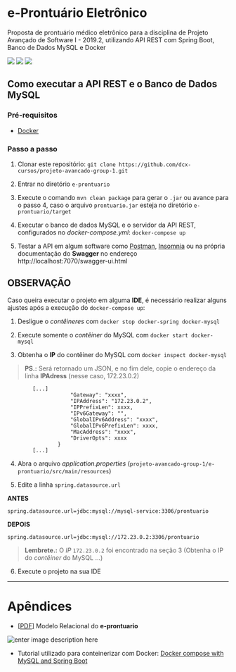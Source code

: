 
# e-Prontuário Eletrônico

Proposta de prontuário médico eletrônico para a disciplina de Projeto Avançado de Software I - 2019.2, utilizando API REST com Spring Boot, Banco de Dados MySQL e Docker

![](https://img.shields.io/static/v1?label=docker&message=%20&logo=docker&logoColor=white&color=blue&labelColor=blue)
![](https://img.shields.io/static/v1?label=angular&message=%20&logo=angular&logoColor=red&color=42a1f5&labelColor=42a1f5)
![](https://img.shields.io/static/v1?label=spring&message=%20&logo=spring&color=5df07b&labelColor=5df07b)

## Como executar a API REST e o Banco de Dados MySQL

### Pré-requisitos
- [Docker](https://www.docker.com/)


### Passo a passo
1. Clonar este repositório:
`git clone https://github.com/dcx-cursos/projeto-avancado-group-1.git`

2. Entrar no diretório `e-prontuario`

3. Execute o comando `mvn clean package` para gerar o `.jar` ou avance para o passo 4, caso o arquivo `prontuario.jar`  esteja no diretório `e-prontuario/target`

3. Executar o banco de dados MySQL e o servidor da API REST, configurados no *docker-compose.yml*:
`docker-compose up`

4. Testar a API em algum software como  [Postman](https://www.postman.com/), [Insomnia](https://insomnia.rest/) ou na própria documentação do **Swagger** no endereço http://localhost:7070/swagger-ui.html


## OBSERVAÇÃO

 Caso queira executar o projeto em alguma **IDE**, é necessário realizar alguns ajustes após a execução do `docker-compose up`:
 
 1. Desligue o *contêineres* com `docker stop docker-spring docker-mysql`

 2. Execute somente o *contêiner* do MySQL com `docker start docker-mysql`

 3. Obtenha o **IP** do contêiner do MySQL  com `docker inspect docker-mysql`

> **PS.:** Será retornado um JSON, e no fim dele, copie o endereço da linha **IPAdress**  (nesse caso, 172.23.0.2)

```
		[...]
                    "Gateway": "xxxx",
		            "IPAddress": "172.23.0.2",
                    "IPPrefixLen": xxxx,
                    "IPv6Gateway": "",
                    "GlobalIPv6Address": "xxxx",
                    "GlobalIPv6PrefixLen": xxxx,
                    "MacAddress": "xxxx",
                    "DriverOpts": xxxx
                }
		[...]
```

 4. Abra o arquivo *application.properties* (`projeto-avancado-group-1/e-prontuario/src/main/resources`)

 5. Edite a linha `spring.datasource.url`

**ANTES**
```properties
spring.datasource.url=jdbc:mysql://mysql-service:3306/prontuario
```

**DEPOIS**
```properties
spring.datasource.url=jdbc:mysql://172.23.0.2:3306/prontuario
```
> **Lembrete.:** O *IP* `172.23.0.2` foi encontrado na seção 3 (Obtenha o IP do *contêiner* do MySQL ...)


 6. Execute o projeto na sua IDE
 
---

# Apêndices

- [[PDF]](https://drive.google.com/file/d/1GYiQC-3XvjyK5aWb1DuUz7ZQ4m_LwhNx/view?usp=sharing) Modelo Relacional do **e-prontuario**


![enter image description here](https://imgur.com/9EEmYFD.png)


- Tutorial utilizado para conteinerizar com Docker: [Docker compose with MySQL and Spring Boot ](https://medium.com/@kewynakshlley/docker-compose-with-mysql-and-spring-boot-596471664494)
